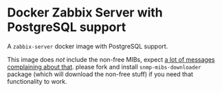 # Docker Zabbix Server with PostgreSQL support

A `zabbix-server` docker image with PostgreSQL support.

This image does *not* include the non-free MIBs, expect [a lot of messages complaining about that](http://serverfault.com/questions/440285/why-does-snmp-fail-to-use-its-own-mibs). please fork and install `snmp-mibs-downloader` package (which will download the non-free stuff) if you need that functionality to work.
